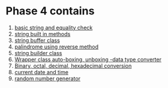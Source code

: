 # Phase 4 contains


1.  [basic string and equality check]()
2.  [string built in methods]()
3.  [string buffer class]()
4.  [palindrome using reverse method]()
5.  [string builder class]()
6.  [ Wrapper class auto-boxing, unboxing -data type converter]()
7.  [Binary, octal, decimal, hexadecimal conversion ]()
8.  [current date and time]()
9.  [random number generator]()
